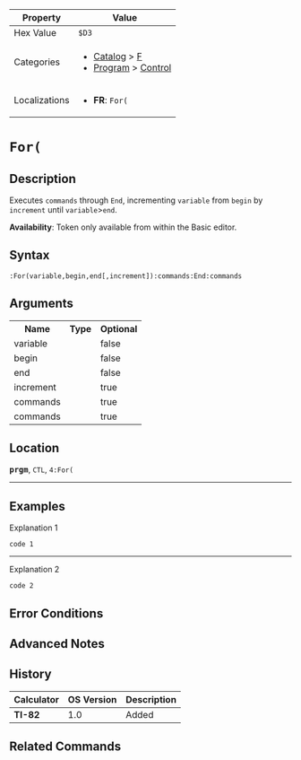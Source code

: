 | Property      | Value |
|---------------|-------|
| Hex Value     | `$D3`|
| Categories    | <ul><li>[Catalog](<../categories/Catalog.md>) > [F](<../categories/Catalog.md#F>)</li><li>[Program](<../categories/Program.md>) > [Control](<../categories/Program.md#Control>)</li></ul> |
| Localizations | <ul><li><b>FR</b>: `For(`</li></ul> |

# `For(`

## Description
Executes `commands` through `End`, incrementing `variable` from `begin` by `increment`  until `variable`>`end`.


<b>Availability</b>: Token only available from within the Basic editor.

## Syntax
`:For(variable,begin,end[,increment]):commands:End:commands`

## Arguments
<table>
<tr><th>Name</th><th>Type</th><th>Optional</th></tr>

<tr><td>variable</td><td></td><td>false</td></tr>

<tr><td>begin</td><td></td><td>false</td></tr>

<tr><td>end</td><td></td><td>false</td></tr>

<tr><td>increment</td><td></td><td>true</td></tr>

<tr><td>commands</td><td></td><td>true</td></tr>

<tr><td>commands</td><td></td><td>true</td></tr>

</table>

## Location
<tt><kbd><b>prgm</b></kbd></tt>, `CTL`, `4:For(`
<hr>

## Examples

Explanation 1
```ti-basic
code 1
```
---
Explanation 2
```ti-basic
code 2
```

## Error Conditions


## Advanced Notes


## History
| Calculator | OS Version | Description |
|------------|------------|-------------|
| <b>TI-82</b> | 1.0 | Added

## Related Commands

    